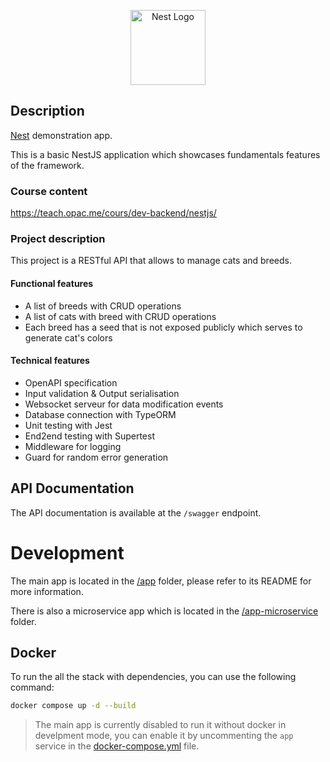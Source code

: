 <p align="center">
  <a href="http://nestjs.com/" target="blank"><img src="https://nestjs.com/img/logo-small.svg" width="120" alt="Nest Logo" /></a>
</p>

## Description

[Nest](https://github.com/nestjs/nest) demonstration app.

This is a basic NestJS application which showcases fundamentals features of the framework.

### Course content

https://teach.opac.me/cours/dev-backend/nestjs/

### Project description

This project is a RESTful API that allows to manage cats and breeds.

#### Functional features

- A list of breeds with CRUD operations
- A list of cats with breed with CRUD operations
- Each breed has a seed that is not exposed publicly which serves to generate cat's colors

#### Technical features

- OpenAPI specification
- Input validation & Output serialisation
- Websocket serveur for data modification events
- Database connection with TypeORM
- Unit testing with Jest
- End2end testing with Supertest
- Middleware for logging
- Guard for random error generation

## API Documentation

The API documentation is available at the `/swagger` endpoint.

# Development

The main app is located in the [/app](./app) folder, please refer to its README for more information.

There is also a microservice app which is located in the [/app-microservice](./app-microservice) folder.

## Docker

To run the all the stack with dependencies, you can use the following command:

```bash
docker compose up -d --build
```

> The main app is currently disabled to run it without docker in develpment mode, you can enable it by uncommenting the `app` service in the [docker-compose.yml](./docker-compose.yml) file.

